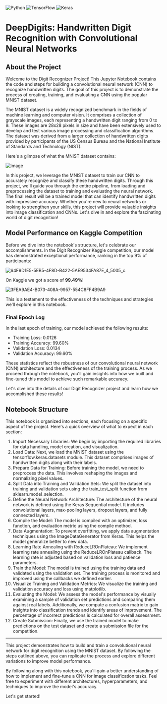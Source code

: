![Python](https://img.shields.io/badge/Python-3.10.12-pink)
![TensorFlow](https://img.shields.io/badge/TensorFlow-2.11.0-green)
![Keras](https://img.shields.io/badge/Keras-2.11-blue)

# DeepDigits: Handwritten Digit Recognition with Convolutional Neural Networks

## About the Project

Welcome to the Digit Recognizer Project! This Jupyter Notebook contains the code and steps for building a convolutional neural network (CNN) to recognize handwritten digits. The goal of this project is to demonstrate the process of creating, training, and evaluating a CNN using the popular MNIST dataset.

The MNIST dataset is a widely recognized benchmark in the fields of machine learning and computer vision. It comprises a collection of grayscale images, each representing a handwritten digit ranging from 0 to 9. These images are 28x28 pixels in size and have been extensively used to develop and test various image processing and classification algorithms. The dataset was derived from a larger collection of handwritten digits provided by participants of the US Census Bureau and the National Institute of Standards and Technology (NIST).

Here's a glimpse of what the MNIST dataset contains:

![image](https://github.com/gabriel-nds/CNN_for_Digit_Recognizer/assets/118403829/0cf45853-b562-46b4-830b-86d10d810d18)

In this project, we leverage the MNIST dataset to train our CNN to accurately recognize and classify these handwritten digits. Through this project, we'll guide you through the entire pipeline, from loading and preprocessing the dataset to training and evaluating the neural network. The final result will be a trained model that can identify handwritten digits with impressive accuracy. Whether you're new to neural networks or looking to strengthen your skills, this project will provide valuable insights into image classification and CNNs. Let's dive in and explore the fascinating world of digit recognition!

## Model Performance on Kaggle Competition

Before we dive into the notebook's structure, let's celebrate our accomplishments. In the Digit Recognizer Kaggle competition, our model has demonstrated exceptional performance, ranking in the top 9% of participants: 

![64F9D1E5-5EB5-4F8D-B422-5AE9534FA87E_4_5005_c](https://github.com/gabriel-nds/CNN_for_Digit_Recognizer/assets/118403829/3a0061cc-918f-431c-a900-8110c2b69520)

On Kaggle we got a score of **99.49%**!

![3FEA9AE4-B073-408A-9957-554C8FF4B9A9](https://github.com/gabriel-nds/CNN_for_Digit_Recognizer/assets/118403829/78004796-b207-41cd-9751-3a7e87fd8f96)

This is a testament to the effectiveness of the techniques and strategies we'll explore in this notebook.

### Final Epoch Log
In the last epoch of training, our model achieved the following results:

- Training Loss: 0.0126
- Training Accuracy: 99.60%
- Validation Loss: 0.0134
- Validation Accuracy: 99.60%

These statistics reflect the robustness of our convolutional neural network (CNN) architecture and the effectiveness of the training process. As we proceed through the notebook, you'll gain insights into how we built and fine-tuned this model to achieve such remarkable accuracy.

Let's dive into the details of our Digit Recognizer project and learn how we accomplished these results!

## Notebook Structure

This notebook is organized into sections, each focusing on a specific aspect of the project. Here's a quick overview of what to expect in each section:

1. Import Necessary Libraries: We begin by importing the required libraries for data handling, model creation, and visualization.
2. Load Data: Next, we load the MNIST dataset using the tensorflow.keras.datasets module. This dataset comprises images of handwritten digits along with their labels.
3. Prepare Data for Training: Before training the model, we need to preprocess the data. This involves reshaping the images and normalizing pixel values.
4. Split Data into Training and Validation Sets: We split the dataset into training and validation sets using the train_test_split function from sklearn.model_selection.
5. Define the Neural Network Architecture: The architecture of the neural network is defined using the Keras Sequential model. It includes convolutional layers, max-pooling layers, dropout layers, and fully connected layers.
6. Compile the Model: The model is compiled with an optimizer, loss function, and evaluation metric using the compile method.
7. Data Augmentation: To prevent overfitting, we apply data augmentation techniques using the ImageDataGenerator from Keras. This helps the model generalize better to new data.
8. Learning Rate Annealing with ReduceLROnPlateau: We implement learning rate annealing using the ReduceLROnPlateau callback. The learning rate is adjusted based on validation loss and patience parameters.
9. Train the Model: The model is trained using the training data and validated using the validation set. The training process is monitored and improved using the callbacks we defined earlier.
10. Visualize Training and Validation Metrics: We visualize the training and validation accuracy and loss using matplotlib.
11. Evaluating the Model: We assess the model's performance by visually examining a sample of validation set predictions and comparing them against real labels. Additionally, we compute a confusion matrix to gain insights into classification trends and identify areas of improvement. The percentage of incorrect predictions is calculated for overall assessment.
12. Create Submission: Finally, we use the trained model to make predictions on the test dataset and create a submission file for the competition.

---

This project demonstrates how to build and train a convolutional neural network for digit recognition using the MNIST dataset. By following the steps outlined above, you can replicate the process and explore different variations to improve model performance.






By following along with this notebook, you'll gain a better understanding of how to implement and fine-tune a CNN for image classification tasks. Feel free to experiment with different architectures, hyperparameters, and techniques to improve the model's accuracy.

Let's get started!
